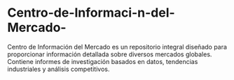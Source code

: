 # Centro-de-Informaci-n-del-Mercado-
Centro de Información del Mercado es un repositorio integral diseñado para proporcionar información detallada sobre diversos mercados globales. Contiene informes de investigación basados en datos, tendencias industriales y análisis competitivos.
